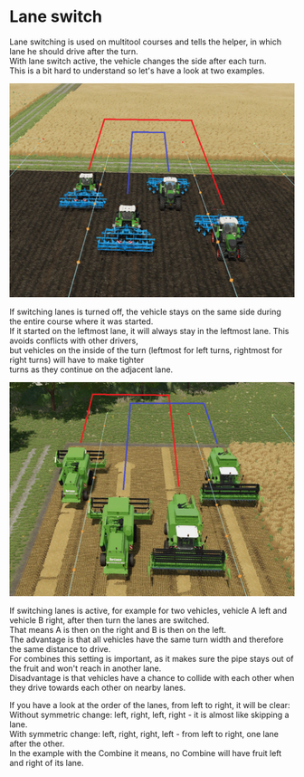 # Lane switch
  
Lane switching is used on multitool courses and tells the helper, in which lane he should drive after the turn.  
With lane switch active, the vehicle changes the side after each turn.  
This is a bit hard to understand so let's have a look at two examples.  

![Image](../assets/images/regularchange_0_0_1020_765.png)
  
If switching lanes is turned off, the vehicle stays on the same side during the entire course where it was started.  
If it started on the leftmost lane, it will always stay in the leftmost lane. This avoids conflicts with other drivers,  
but vehicles on the inside of the turn (leftmost for left turns, rightmost for right turns) will have to make tighter  
turns as they continue on the adjacent lane.  

![Image](../assets/images/symetricchange_0_0_1020_765.png)
  
If switching lanes is active, for example for two vehicles, vehicle A left and vehicle B right, after then turn the lanes are switched.  
That means A is then on the right and B is then on the left.  
The advantage is that all vehicles have the same turn width and therefore the same distance to drive.  
For combines this setting is important, as it makes sure the pipe stays out of the fruit and won't reach in another lane.  
Disadvantage is that vehicles have a chance to collide with each other when they drive towards each other on nearby lanes.  
  
If you have a look at the order of the lanes, from left to right, it will be clear:  
Without symmetric change: left, right, left, right - it is almost like skipping a lane.  
With symmetric change: left, right, right, left - from left to right, one lane after the other.  
In the example with the Combine it means, no Combine will have fruit left and right of its lane.  
